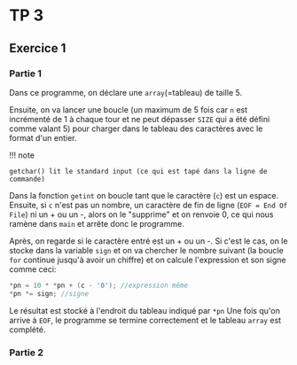 
# TP 3 

## Exercice 1

### Partie 1

Dans ce programme, on déclare une ``` array ```(=tableau) de taille 5.

Ensuite, on va lancer une boucle (un maximum de 5 fois car ```n``` est incrémenté de 1 à chaque tour et ne peut dépasser ```SIZE``` qui a été défini comme valant 5) pour charger dans le tableau des caractères avec le format d'un entier.

!!! note

    getchar() lit le standard input (ce qui est tapé dans la ligne de commande)

Dans la fonction ```getint``` on boucle tant que le caractère (```c```) est un espace. 
Ensuite, si ```c``` n'est pas un nombre, un caractère de fin de ligne (```EOF = End Of File```) ni un + ou un -, alors on le "supprime" et on renvoie 0, ce qui nous ramène dans ```main``` et arrête donc le programme.

Après, on regarde si le caractère entré est un + ou un -. Si c'est le cas, on le stocke dans la variable ```sign``` et on va chercher le nombre suivant (la boucle ```for``` continue jusqu'à avoir un chiffre) et on calcule l'expression et son signe comme ceci:
```c
*pn = 10 * *pn + (c - '0'); //expression même
*pn *= sign; //signe
```
Le résultat est stocké à l'endroit du tableau indiqué par ```*pn```
Une fois qu'on arrive à ```EOF```, le programme se termine correctement et le tableau ```array``` est complété.

### Partie 2
